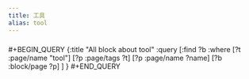 ```yaml
---
title: 工具
alias: tool
---
```

###
#+BEGIN_QUERY
{:title "All block about tool"
 :query [:find ?b
  :where
  [?t :page/name "tool"]
  [?p :page/tags ?t]
  [?p :page/name ?name]
  [?b :block/page ?p]
]
}
#+END_QUERY
